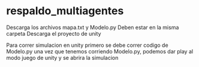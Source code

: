 # respaldo_multiagentes

Descarga los archivos mapa.txt y Modelo.py
Deben estar en la misma carpeta
Descarga el proyecto de unity 

Para correr simulacion en unity primero se debe correr codigo de Modelo.py
una vez que tenemos corriendo Modelo.py, podemos dar play al modo juego de unity y se abrira la simulacion